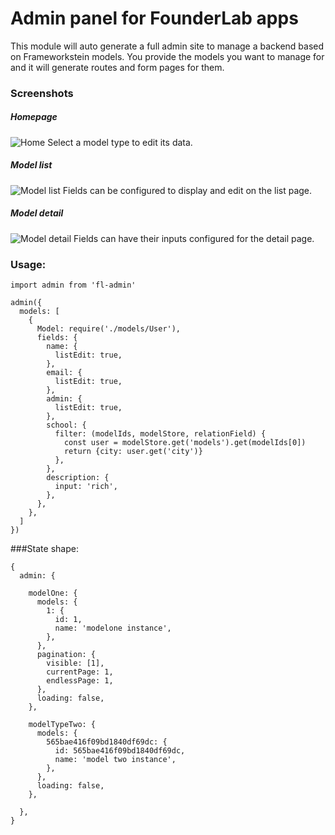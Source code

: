 # Admin panel for FounderLab apps

This module will auto generate a full admin site to manage a backend based on Frameworkstein models. You provide the models you want to manage for and it will generate routes and form pages for them.


### Screenshots

##### Homepage
![Home](http://founderlab.github.io/fl-admin/home.jpg)
Select a model type to edit its data.

##### Model list
![Model list](http://founderlab.github.io/fl-admin/list.jpg)
Fields can be configured to display and edit on the list page.

##### Model detail
![Model detail](http://founderlab.github.io/fl-admin/detail.jpg)
Fields can have their inputs configured for the detail page.

### Usage:
   
    import admin from 'fl-admin'

    admin({
      models: [
        {
          Model: require('./models/User'),
          fields: {
            name: {
              listEdit: true,
            },
            email: {
              listEdit: true,
            },
            admin: {
              listEdit: true,
            },
            school: {
              filter: (modelIds, modelStore, relationField) {
                const user = modelStore.get('models').get(modelIds[0])
                return {city: user.get('city')}
              },
            },
            description: {
              input: 'rich',
            },
          },
        },
      ]
    })

###State shape:

    {
      admin: {

        modelOne: {
          models: {
            1: {
              id: 1,
              name: 'modelone instance',
            },
          },
          pagination: {
            visible: [1],
            currentPage: 1,
            endlessPage: 1,
          },
          loading: false,
        },

        modelTypeTwo: {
          models: {
            565bae416f09bd1840df69dc: {
              id: 565bae416f09bd1840df69dc,
              name: 'model two instance',
            },
          },
          loading: false,
        },

      },
    }
